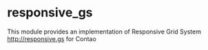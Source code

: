 responsive_gs
=============

This module provides an implementation of Responsive Grid System http://responsive.gs for Contao